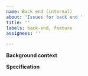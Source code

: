 ```yaml
---
name: Back end (internal)
about: 'Issues for back end '
title: ''
labels: back-end, feature
assignees: ''

---
```


**Background context**

**Specification**
